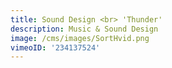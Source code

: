 ```yaml
---
title: Sound Design <br> 'Thunder'
description: Music & Sound Design
image: /cms/images/SortHvid.png
vimeoID: '234137524'
---
```





